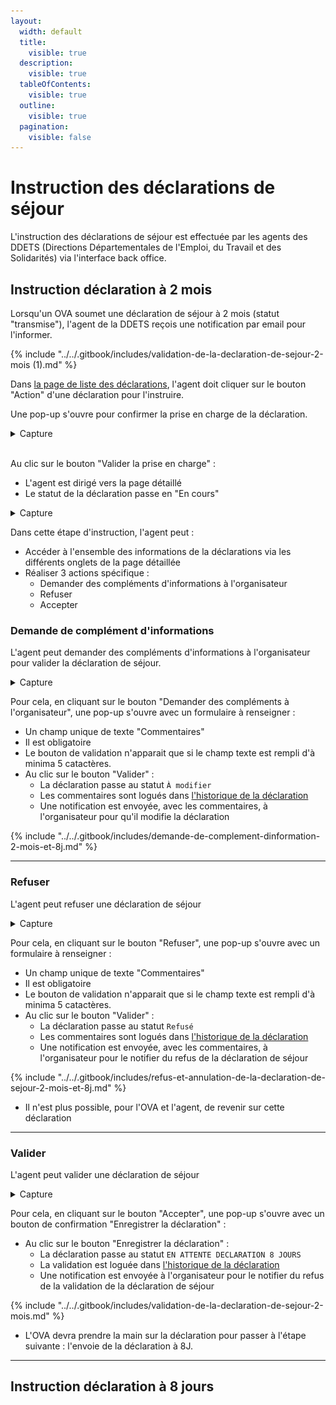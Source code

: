 ```yaml
---
layout:
  width: default
  title:
    visible: true
  description:
    visible: true
  tableOfContents:
    visible: true
  outline:
    visible: true
  pagination:
    visible: false
---
```


# Instruction des déclarations de séjour

L'instruction des déclarations de séjour est effectuée par les agents des DDETS (Directions Départementales de l'Emploi, du Travail et des Solidarités) via l'interface back office.

## Instruction déclaration à 2 mois

Lorsqu'un OVA soumet une déclaration de séjour à 2 mois (statut "transmise"), l'agent de la DDETS reçois une notification par email pour l'informer.&#x20;

{% include "../../.gitbook/includes/validation-de-la-declaration-de-sejour-2-mois (1).md" %}

Dans [la page de liste des déclarations](page-de-liste-des-declarations.md), l'agent doit cliquer sur le bouton "Action" d'une déclaration pour l'instruire.&#x20;

Une pop-up s'ouvre pour confirmer la prise en charge de la déclaration.&#x20;

<details>

<summary>Capture</summary>

<figure><img src="../../.gitbook/assets/Capture d’écran 2025-07-05 à 19.32.44.png" alt=""><figcaption><p>Pop-up de prise en charge de la déclaration de séjour par un agent</p></figcaption></figure>

</details>

\
Au clic sur le bouton "Valider la prise en charge" :&#x20;

* L'agent est dirigé vers la page détaillé
* Le statut de la déclaration passe en "En cours"

<details>

<summary>Capture</summary>

<figure><img src="../../.gitbook/assets/Capture d’écran 2025-07-05 à 19.37.01.png" alt=""><figcaption><p>Page détaillé d'une déclaration de séjour pour l'instruction</p></figcaption></figure>

</details>

Dans cette étape d'instruction, l'agent peut :&#x20;

* Accéder à l'ensemble des informations de la déclarations via les différents onglets de la page détaillée
* Réaliser 3 actions spécifique :
  * Demander des compléments d'informations à l'organisateur
  * Refuser
  * Accepter

### Demande de complément d'informations

L'agent peut demander des compléments d'informations à l'organisateur pour valider la déclaration de séjour.

<details>

<summary>Capture</summary>

<figure><img src="../../.gitbook/assets/Capture d’écran 2025-07-05 à 20.13.10.png" alt=""><figcaption><p>Pop-up de "Demander des compléments à l'organisateur"</p></figcaption></figure>

</details>

Pour cela, en cliquant sur le bouton "Demander des compléments à l'organisateur", une pop-up s'ouvre avec un formulaire à renseigner :&#x20;

* Un champ unique de texte "Commentaires"
* Il est obligatoire
* Le bouton de validation n'apparait que si le champ texte est rempli d'à minima 5 catactères.&#x20;
* Au clic sur le bouton "Valider" :&#x20;
  * La déclaration passe au statut `À modifier`
  * Les commentaires sont logués dans [l'historique de la déclaration](../../front-ova/declaration-de-sejour/page-detaillee-declaration.md#id-3.-historique-de-la-declaration)
  * Une notification est envoyée, avec les commentaires, à l'organisateur pour qu'il modifie la déclaration

{% include "../../.gitbook/includes/demande-de-complement-dinformation-2-mois-et-8j.md" %}

***

### Refuser

L'agent peut refuser une déclaration de séjour&#x20;

<details>

<summary>Capture</summary>

<figure><img src="../../.gitbook/assets/Capture d’écran 2025-07-05 à 21.39.51.png" alt=""><figcaption><p>Pop-up de "Refus"</p></figcaption></figure>

</details>

Pour cela, en cliquant sur le bouton "Refuser", une pop-up s'ouvre avec un formulaire à renseigner :&#x20;

* Un champ unique de texte "Commentaires"
* Il est obligatoire
* Le bouton de validation n'apparait que si le champ texte est rempli d'à minima 5 catactères.&#x20;
* Au clic sur le bouton "Valider" :&#x20;
  * La déclaration passe au statut `Refusé`
  * Les commentaires sont logués dans [l'historique de la déclaration](../../front-ova/declaration-de-sejour/page-detaillee-declaration.md#id-3.-historique-de-la-declaration)
  * Une notification est envoyée, avec les commentaires, à l'organisateur pour le notifier du refus de la déclaration de séjour

{% include "../../.gitbook/includes/refus-et-annulation-de-la-declaration-de-sejour-2-mois-et-8j.md" %}

* Il n'est plus possible, pour l'OVA et l'agent, de revenir sur cette déclaration

***

### Valider

L'agent peut valider une déclaration de séjour&#x20;

<details>

<summary>Capture</summary>

<figure><img src="../../.gitbook/assets/Capture d’écran 2025-07-06 à 14.29.12.png" alt=""><figcaption><p>Pop-up de validation</p></figcaption></figure>

</details>

Pour cela, en cliquant sur le bouton "Accepter", une pop-up s'ouvre avec un bouton de confirmation "Enregistrer la déclaration" :&#x20;

* Au clic sur le bouton "Enregistrer la déclaration" :&#x20;
  * La déclaration passe au statut `EN ATTENTE DECLARATION 8 JOURS`
  * La validation est loguée dans [l'historique de la déclaration](../../front-ova/declaration-de-sejour/page-detaillee-declaration.md#id-3.-historique-de-la-declaration)
  * Une notification est envoyée à l'organisateur pour le notifier du refus de la validation de la déclaration de séjour

{% include "../../.gitbook/includes/validation-de-la-declaration-de-sejour-2-mois.md" %}

* L'OVA devra prendre la main sur la déclaration pour passer à l'étape suivante : l'envoie de la déclaration à 8J.&#x20;

***

## Instruction déclaration à 8 jours

